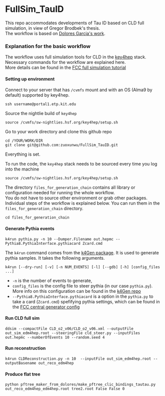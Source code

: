 # FullSim_TauID
This repo accommodates developments of Tau ID based on CLD full simulation, in view of Gregor Brodbek's thesis. \
The workflow is based on [Dolores Garcia's work](https://github.com/doloresgarcia/PID_GNN).  

### Explanation for the basic workflow
The workflow uses full simulation tools for CLD in the [key4hep](https://key4hep.github.io/key4hep-doc/) stack. Necessary commands for the workflow are explained here.\
More details can be found in the [FCC full simulation tutorial](https://hep-fcc.github.io/fcc-tutorials/master/full-detector-simulations/README.html)
#### Setting up environment
Connect to your server that has `/cvmfs` mount and with an OS (Alma9 by default) supported by key4hep.
```
ssh username@portal1.etp.kit.edu
```
Source the nightlie build of `key4hep`
```
source /cvmfs/sw-nightlies.hsf.org/key4hep/setup.sh
```
Go to your work directory and clone this github repo
```
cd /YOUR/WORK/DIR
git clone git@github.com:zuoxunwu/FullSim_TauID.git
```
Everything is set.
 
 

To run the code, the `key4hep` stack needs to be sourced every time you log into the machine
```
source /cvmfs/sw-nightlies.hsf.org/key4hep/setup.sh
```
The directory `files_for_generation_chain` contains all library or configuration needed for running the whole workflow.\
You do not have to source other environment or grab other packages.\
Individual steps of the workflow is explained below. You can run them in the `files_for_generation_chain` directory.
```
cd files_for_generation_chain
```

#### Generate Pythia events
```
k4run pythia.py -n 10 --Dumper.Filename out.hepmc --Pythia8.PythiaInterface.pythiacard Zcard.cmd 
```
The `k4run` command comes from the [k4Gen package](https://github.com/HEP-FCC/k4Gen). It is used to generate pythia samples. It takes the following arguments.
```
k4run [--dry-run] [-v] [-n NUM_EVENTS] [-l] [--gdb] [-h] [config_files ...]
```
- `-n` is the number of events to generate,
- `config_files` is the config file to steer pythia (in our case `pythia.py`). More info on this configuration can be found in the [k4Gen repo](https://github.com/HEP-FCC/k4Gen/blob/main/k4Gen/options/pythia.py)
- `--Pythia8.PythiaInterface.pythiacard` is a option in the `pythia.py` to take a card (`Zcard.cmd`) spefifying pythia settings, which can be found in the [FCC central generator config](https://github.com/HEP-FCC/FCC-config/blob/winter2023/FCCee/Generator/Pythia8/p8_ee_Ztautau_ecm91.cmd)

#### Run CLD full sim
```
ddsim --compactFile CLD_o2_v06/CLD_o2_v06.xml --outputFile out_sim_edm4hep.root --steeringFile cld_steer.py --inputFiles out.hepmc --numberOfEvents 10 --random.seed 4
```

#### Run reconstruction
```
k4run CLDReconstruction.py -n 10  --inputFile out_sim_edm4hep.root --outputBasename out_reco_edm4hep
```

#### Produce flat tree
```
python pftree_maker_from_dolores/make_pftree_clic_bindings_tautau.py out_reco_edm4hep_edm4hep.root tree2.root False False 0
```

